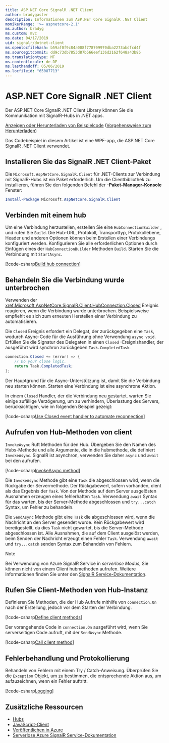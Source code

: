 ```yaml
---
title: ASP.NET Core SignalR .NET Client
author: bradygaster
description: Informationen zum ASP.NET Core SignalR .NET Client
monikerRange: '>= aspnetcore-2.1'
ms.author: bradyg
ms.custom: mvc
ms.date: 04/17/2019
uid: signalr/dotnet-client
ms.openlocfilehash: b59af0f9c84a008f778709970dba2273abdfcd4f
ms.sourcegitcommit: dd9c73db7853d87b566eef136d2162f648a43b85
ms.translationtype: MT
ms.contentlocale: de-DE
ms.lasthandoff: 05/06/2019
ms.locfileid: "65087713"
---
```

# <a name="aspnet-core-signalr-net-client"></a>ASP.NET Core SignalR .NET Client

Der ASP.NET Core SignalR .NET Client Library können Sie die Kommunikation mit SignalR-Hubs in .NET apps.

[Anzeigen oder Herunterladen von Beispielcode](https://github.com/aspnet/AspNetCore.Docs/tree/master/aspnetcore/signalr/dotnet-client/sample) ([Vorgehensweise zum Herunterladen](xref:index#how-to-download-a-sample))

Das Codebeispiel in diesem Artikel ist eine WPF-app, die ASP.NET Core SignalR .NET Client verwendet.

## <a name="install-the-signalr-net-client-package"></a>Installieren Sie das SignalR .NET Client-Paket

Die `Microsoft.AspNetCore.SignalR.Client` für .NET-Clients zur Verbindung mit SignalR-Hubs ist ein Paket erforderlich. Um die Clientbibliothek zu installieren, führen Sie den folgenden Befehl der **-Paket-Manager-Konsole** Fenster:

```powershell
Install-Package Microsoft.AspNetCore.SignalR.Client
```

## <a name="connect-to-a-hub"></a>Verbinden mit einem hub

Um eine Verbindung herzustellen, erstellen Sie eine `HubConnectionBuilder` , und rufen Sie `Build`. Die Hub-URL, Protokoll, Transporttyp, Protokollebene, Header und anderen Optionen können beim Erstellen einer Verbindungs konfiguriert werden. Konfigurieren Sie alle erforderlichen Optionen durch Einfügen eines der `HubConnectionBuilder` Methoden `Build`. Starten Sie die Verbindung mit `StartAsync`.

[!code-csharp[Build hub connection](dotnet-client/sample/signalrchatclient/MainWindow.xaml.cs?name=snippet_MainWindowClass&highlight=15-17,39)]

## <a name="handle-lost-connection"></a>Behandeln Sie die Verbindung wurde unterbrochen

Verwenden der <xref:Microsoft.AspNetCore.SignalR.Client.HubConnection.Closed> Ereignis reagieren, wenn die Verbindung wurde unterbrochen. Beispielsweise empfiehlt es sich zum erneuten Herstellen einer Verbindung zu automatisieren.

Die `Closed` Ereignis erfordert ein Delegat, der zurückgegeben eine `Task`, wodurch Async-Code für die Ausführung ohne Verwendung `async void`. Erfüllen Sie die Signatur des Delegaten in einen `Closed` -Ereignishandler, der ausgeführt wird synchron zurückgeben `Task.CompletedTask`:

```csharp
connection.Closed += (error) => {
    // Do your close logic.
    return Task.CompletedTask;
};
```

Der Hauptgrund für die Async-Unterstützung ist, damit Sie die Verbindung neu starten können. Starten eine Verbindung ist eine asynchrone Aktion.

In einem `Closed` Handler, der die Verbindung neu gestartet. warten Sie einige zufällige Verzögerung, um zu verhindern, Überlastung des Servers, berücksichtigen, wie im folgenden Beispiel gezeigt:

[!code-csharp[Use Closed event handler to automate reconnection](dotnet-client/sample/signalrchatclient/MainWindow.xaml.cs?name=snippet_ClosedRestart)]

## <a name="call-hub-methods-from-client"></a>Aufrufen von Hub-Methoden von client

`InvokeAsync` Ruft Methoden für den Hub. Übergeben Sie den Namen des Hubs-Methode und alle Argumente, die in die hubmethode, die definiert `InvokeAsync`. SignalR ist asynchron, verwenden Sie daher `async` und `await` bei den aufrufen.

[!code-csharp[InvokeAsync method](dotnet-client/sample/signalrchatclient/MainWindow.xaml.cs?name=snippet_InvokeAsync)]

Die `InvokeAsync` Methode gibt eine `Task` die abgeschlossen wird, wenn die Rückgabe der Servermethode. Der Rückgabewert, sofern vorhanden, dient als das Ergebnis der `Task`. Von der Methode auf dem Server ausgelösten Ausnahmen erzeugen eines fehlerhaften `Task`. Verwendung `await` Syntax für das warten, bis der Server-Methode abgeschlossen und `try...catch` Syntax, um Fehler zu behandeln.

Die `SendAsync` Methode gibt eine `Task` die abgeschlossen wird, wenn die Nachricht an den Server gesendet wurde. Kein Rückgabewert wird bereitgestellt, da dies `Task` nicht gewartet, bis die Server-Methode abgeschlossen ist. Alle Ausnahmen, die auf dem Client ausgelöst werden, beim Senden der Nachricht erzeugt einen Fehler `Task`. Verwendung `await` und `try...catch` senden Syntax zum Behandeln von Fehlern.

> [!NOTE]
> Bei Verwendung von Azure SignalR Service in *serverlose Modus*, Sie können nicht von einem Client hubmethoden aufrufen. Weitere Informationen finden Sie unter den [SignalR Service-Dokumentation](/azure/azure-signalr/signalr-concept-serverless-development-config).

## <a name="call-client-methods-from-hub"></a>Rufen Sie Client-Methoden von Hub-Instanz

Definieren Sie Methoden, die der Hub Aufrufe mithilfe von `connection.On` nach der Erstellung, jedoch vor dem Starten der Verbindung.

[!code-csharp[Define client methods](dotnet-client/sample/signalrchatclient/MainWindow.xaml.cs?name=snippet_ConnectionOn)]

Der vorangehende Code in `connection.On` ausgeführt wird, wenn Sie serverseitigen Code aufruft, mit der `SendAsync` Methode.

[!code-csharp[Call client method](dotnet-client/sample/signalrchat/hubs/chathub.cs?name=snippet_SendMessage)]

## <a name="error-handling-and-logging"></a>Fehlerbehandlung und Protokollierung

Behandeln von Fehlern mit einem Try / Catch-Anweisung. Überprüfen Sie die `Exception` Objekt, um zu bestimmen, die entsprechende Aktion aus, um aufzuzeichnen, wenn ein Fehler auftritt.

[!code-csharp[Logging](dotnet-client/sample/signalrchatclient/MainWindow.xaml.cs?name=snippet_ErrorHandling)]

## <a name="additional-resources"></a>Zusätzliche Ressourcen

* [Hubs](xref:signalr/hubs)
* [JavaScript-Client](xref:signalr/javascript-client)
* [Veröffentlichen in Azure](xref:signalr/publish-to-azure-web-app)
* [Serverlose Azure SignalR Service-Dokumentation](/azure/azure-signalr/signalr-concept-serverless-development-config)
